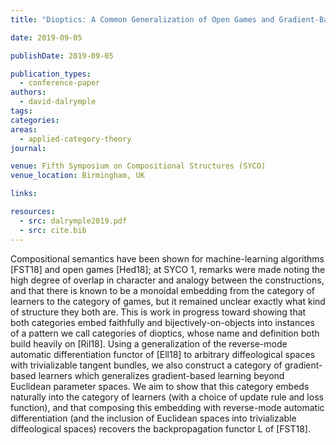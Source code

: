 ```yaml
---
title: "Dioptics: A Common Generalization of Open Games and Gradient-Based Learners"

date: 2019-09-05

publishDate: 2019-09-05

publication_types:
  - conference-paper
authors:
  - david-dalrymple
tags:
categories:
areas:
  - applied-category-theory
journal:

venue: Fifth Symposium on Compositional Structures (SYCO)
venue_location: Birmingham, UK

links:

resources:
  - src: dalrymple2019.pdf
  - src: cite.bib
---
```

Compositional semantics have been shown for machine-learning algorithms [FST18] and open games [Hed18]; at SYCO 1, remarks were made noting the high degree of overlap in character and analogy between the constructions, and that there is known to be a monoidal embedding from the category of learners to the category of games, but it remained unclear exactly what kind of structure they both are. This is work in progress toward showing that both categories embed faithfully and bijectively-on-objects into instances of a pattern we call categories of dioptics, whose name and definition both build heavily on [Ril18]. Using a generalization of the reverse-mode automatic differentiation functor of [Ell18] to arbitrary diffeological spaces with trivializable tangent bundles, we also construct a category of gradient-based learners which generalizes gradient-based learning beyond Euclidean parameter spaces. We aim to show that this category embeds naturally into the category of learners (with a choice of update rule and loss function), and that composing this embedding with reverse-mode automatic differentiation (and the inclusion of Euclidean spaces into trivializable diffeological spaces) recovers the backpropagation functor L of [FST18].
